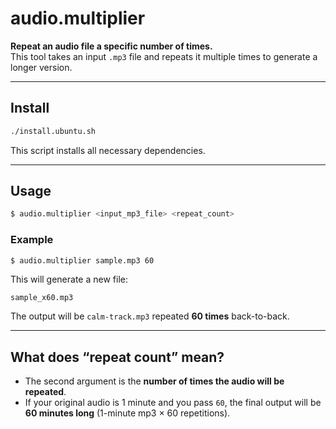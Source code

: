 # audio.multiplier

**Repeat an audio file a specific number of times.**  
This tool takes an input `.mp3` file and repeats it multiple times to generate a longer version.

---

## Install

```bash
./install.ubuntu.sh
```

This script installs all necessary dependencies.

---

## Usage

```bash
$ audio.multiplier <input_mp3_file> <repeat_count>
```

### Example

```bash
$ audio.multiplier sample.mp3 60
```

This will generate a new file:

```
sample_x60.mp3
```

The output will be `calm-track.mp3` repeated **60 times** back-to-back.

---

## What does “repeat count” mean?

- The second argument is the **number of times the audio will be repeated**.
- If your original audio is 1 minute and you pass `60`, the final output will be **60 minutes long** (1-minute mp3 × 60 repetitions).


